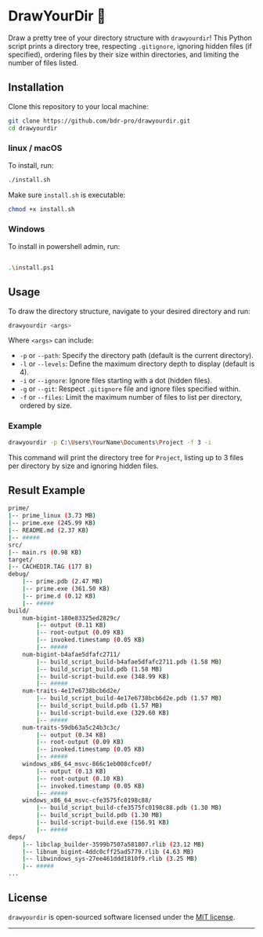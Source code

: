 # DrawYourDir 🌳

Draw a pretty tree of your directory structure with `drawyourdir`! This Python script prints a directory tree, respecting `.gitignore`, ignoring hidden files (if specified), ordering files by their size within directories, and limiting the number of files listed.

## Installation

Clone this repository to your local machine:

```bash
git clone https://github.com/bdr-pro/drawyourdir.git
cd drawyourdir
```

### linux / macOS

To install, run:

```bash
./install.sh
```

Make sure `install.sh` is executable:

```bash
chmod +x install.sh
```

### Windows

To install in powershell admin, run:

```bash

.\install.ps1

```

## Usage

To draw the directory structure, navigate to your desired directory and run:

```bash
drawyourdir <args>
```

Where `<args>` can include:

- `-p` or `--path`: Specify the directory path (default is the current directory).
- `-l` or `--levels`: Define the maximum directory depth to display (default is 4).
- `-i` or `--ignore`: Ignore files starting with a dot (hidden files).
- `-g` or `--git`: Respect `.gitignore` file and ignore files specified within.
- `-f` or `--files`: Limit the maximum number of files to list per directory, ordered by size.

### Example

```bash
drawyourdir -p C:\Users\YourName\Documents\Project -f 3 -i
```

This command will print the directory tree for `Project`, listing up to 3 files per directory by size and ignoring hidden files.

## Result Example

```bash
prime/
|-- prime_linux (3.73 MB)
|-- prime.exe (245.99 KB)
|-- README.md (2.37 KB)
|-- #####
src/
|-- main.rs (0.98 KB)
target/
|-- CACHEDIR.TAG (177 B)
debug/
    |-- prime.pdb (2.47 MB)
    |-- prime.exe (361.50 KB)
    |-- prime.d (0.12 KB)
    |-- #####
build/
    num-bigint-180e83325ed2829c/
        |-- output (0.11 KB)
        |-- root-output (0.09 KB)
        |-- invoked.timestamp (0.05 KB)
        |-- #####
    num-bigint-b4afae5dfafc2711/
        |-- build_script_build-b4afae5dfafc2711.pdb (1.58 MB)
        |-- build_script_build.pdb (1.58 MB)
        |-- build-script-build.exe (348.99 KB)
        |-- #####
    num-traits-4e17e6738bcb6d2e/
        |-- build_script_build-4e17e6738bcb6d2e.pdb (1.57 MB)
        |-- build_script_build.pdb (1.57 MB)
        |-- build-script-build.exe (329.60 KB)
        |-- #####
    num-traits-59db63a5c24b3c3c/
        |-- output (0.34 KB)
        |-- root-output (0.09 KB)
        |-- invoked.timestamp (0.05 KB)
        |-- #####
    windows_x86_64_msvc-866c1eb008cfce0f/
        |-- output (0.13 KB)
        |-- root-output (0.10 KB)
        |-- invoked.timestamp (0.05 KB)
        |-- #####
    windows_x86_64_msvc-cfe3575fc0198c88/
        |-- build_script_build-cfe3575fc0198c88.pdb (1.30 MB)
        |-- build_script_build.pdb (1.30 MB)
        |-- build-script-build.exe (156.91 KB)
        |-- #####
deps/
    |-- libclap_builder-3599b7507a581807.rlib (23.12 MB)
    |-- libnum_bigint-4ddc0cff25ad5779.rlib (4.63 MB)
    |-- libwindows_sys-27ee461ddd1810f9.rlib (3.25 MB)
    |-- #####
...

```

## License

`drawyourdir` is open-sourced software licensed under the [MIT license](LICENSE).

---
